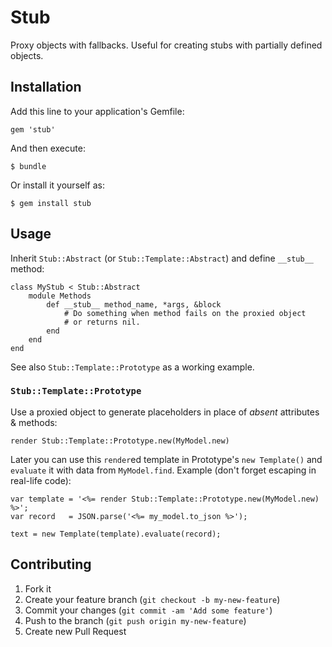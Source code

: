# Stub

Proxy objects with fallbacks.
Useful for creating stubs with partially defined objects.


## Installation

Add this line to your application's Gemfile:

    gem 'stub'

And then execute:

    $ bundle

Or install it yourself as:

    $ gem install stub


## Usage

Inherit `Stub::Abstract` (or `Stub::Template::Abstract`) and define `__stub__`
method:

	class MyStub < Stub::Abstract
		module Methods
			def __stub__ method_name, *args, &block
				# Do something when method fails on the proxied object
				# or returns nil.
			end
		end
	end

See also `Stub::Template::Prototype` as a working example.

### `Stub::Template::Prototype`

Use a proxied object to generate placeholders in place of _absent_ attributes &
methods:

	render Stub::Template::Prototype.new(MyModel.new)

Later you can use this `render`ed template in Prototype's `new Template()` and
`evaluate` it with data from `MyModel.find`. Example (don't forget escaping in
real-life code):

	var template = '<%= render Stub::Template::Prototype.new(MyModel.new) %>';
	var record   = JSON.parse('<%= my_model.to_json %>');

	text = new Template(template).evaluate(record);


## Contributing

1. Fork it
2. Create your feature branch (`git checkout -b my-new-feature`)
3. Commit your changes (`git commit -am 'Add some feature'`)
4. Push to the branch (`git push origin my-new-feature`)
5. Create new Pull Request
